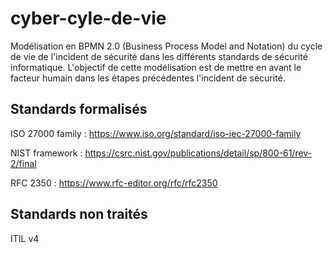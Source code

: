 # cyber-cyle-de-vie

Modélisation en BPMN 2.0 (Business Process Model and Notation) du cycle de vie de l'incident de sécurité dans les différents standards de sécurité informatique. L'objectif de cette modélisation est de mettre en avant le facteur humain dans les étapes précédentes l'incident de sécurité.

## Standards formalisés

ISO 27000 family : https://www.iso.org/standard/iso-iec-27000-family

NIST framework : https://csrc.nist.gov/publications/detail/sp/800-61/rev-2/final

RFC 2350 : https://www.rfc-editor.org/rfc/rfc2350

## Standards non traités

ITIL v4
